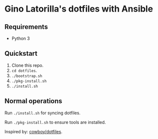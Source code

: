 # Gino Latorilla's dotfiles with Ansible

## Requirements

- Python 3

## Quickstart

1. Clone this repo.
2. `cd dotfiles`.
3. `./bootstrap.sh`
4. `./pkg-install.sh`
5. `./install.sh`

## Normal operations

Run `./install.sh` for syncing dotfiles.

Run `./pkg-install.sh` to ensure tools are installed.

Inspired by: [cowboy/dotfiles](https://github.com/cowboy/dotfiles).

